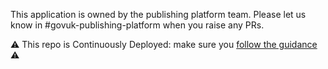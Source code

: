 This application is owned by the publishing platform team. Please let us know in #govuk-publishing-platform when you raise any PRs.

⚠️ This repo is Continuously Deployed: make sure you [follow the guidance](https://docs.publishing.service.gov.uk/manual/development-pipeline.html#merge-your-own-pull-request) ⚠️
